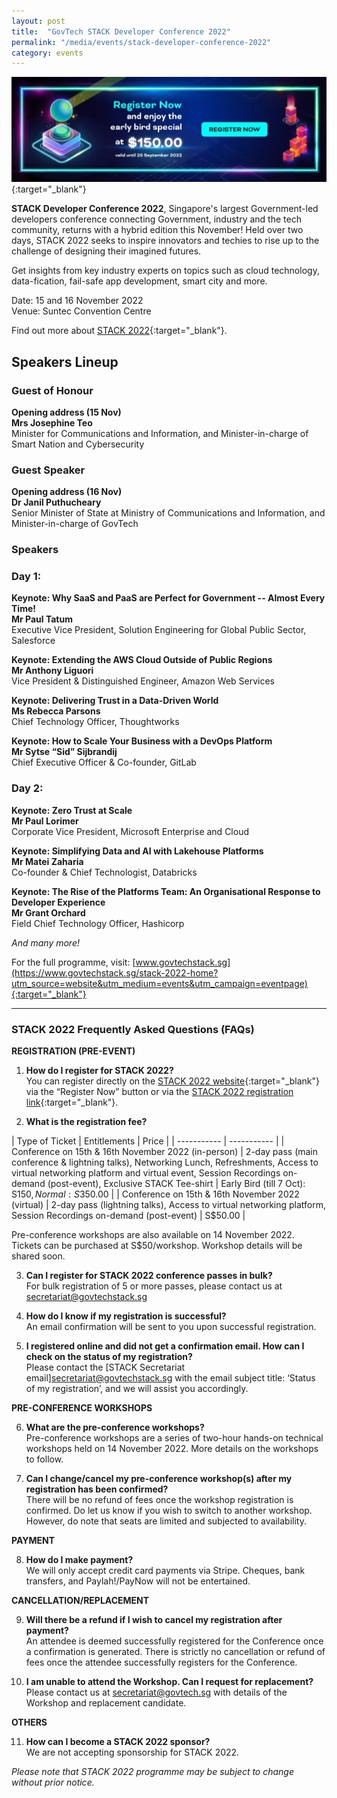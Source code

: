 ```yaml
---
layout: post
title:  "GovTech STACK Developer Conference 2022"
permalink: "/media/events/stack-developer-conference-2022"
category: events
---
```


[![GovTech STACK 2022 Early Bird](/images/media/events/STACK2022-EarlyBird.jpg)](https://www.govtechstack.sg/stack-2022-home?utm_source=website&utm_medium=events&utm_campaign=eventpage){:target="_blank"}
 
**STACK Developer Conference 2022**, Singapore's largest Government-led developers conference connecting Government, industry and the tech community, returns with a hybrid edition this November! Held over two days, STACK 2022 seeks to inspire innovators and techies to rise up to the challenge of designing their imagined futures.

Get insights from key industry experts on topics such as cloud technology, data-fication, fail-safe app development, smart city and more.

Date: 15 and 16 November 2022
<br>Venue: Suntec Convention Centre

Find out more about [STACK 2022](https://www.govtechstack.sg/stack-2022-home?utm_source=website&utm_medium=events&utm_campaign=eventpage){:target="_blank"}.


## Speakers Lineup


### Guest of Honour


**Opening address (15 Nov)**
<br>**Mrs Josephine Teo**
<br>Minister for Communications and Information, and Minister-in-charge of Smart Nation and Cybersecurity


### Guest Speaker


**Opening address (16 Nov)**
<br>**Dr Janil Puthucheary**
<br>Senior Minister of State at Ministry of Communications and Information, and Minister-in-charge of GovTech


### Speakers


### Day 1:


**Keynote: Why SaaS and PaaS are Perfect for Government -- Almost Every Time!**
<br>**Mr Paul Tatum** 
<br>Executive Vice President, Solution Engineering for Global Public Sector, Salesforce


**Keynote: Extending the AWS Cloud Outside of Public Regions**
<br>**Mr Anthony Liguori** 
<br>Vice President & Distinguished Engineer, Amazon Web Services


**Keynote: Delivering Trust in a Data-Driven World**
<br>**Ms Rebecca Parsons** 
<br>Chief Technology Officer, Thoughtworks


**Keynote: How to Scale Your Business with a DevOps Platform**
<br>**Mr Sytse “Sid” Sijbrandij** 
<br>Chief Executive Officer & Co-founder, GitLab


### Day 2:


**Keynote: Zero Trust at Scale**
<br>**Mr Paul Lorimer** 
<br>Corporate Vice President, Microsoft Enterprise and Cloud


**Keynote: Simplifying Data and AI with Lakehouse Platforms**
<br>**Mr Matei Zaharia** 
<br>Co-founder & Chief Technologist, Databricks


**Keynote: The Rise of the Platforms Team: An Organisational Response to Developer Experience**
<br>**Mr Grant Orchard** 
<br>Field Chief Technology Officer, Hashicorp


*And many more!*


For the full programme, visit: [www.govtechstack.sg](https://www.govtechstack.sg/stack-2022-home?utm_source=website&utm_medium=events&utm_campaign=eventpage){:target="_blank"}


---  

### STACK 2022 Frequently Asked Questions (FAQs)

**REGISTRATION (PRE-EVENT)**

1) **How do I register for STACK 2022?**
<br>You can register directly on the [STACK 2022 website](https://www.govtechstack.sg/stack-2022-home){:target="_blank"} via the “Register Now” button or via the [STACK 2022 registration link](https://www.gevme.com/STACK-2022-Developers-Conference){:target="_blank"}.

2) **What is the registration fee?**

| Type of Ticket      | Entitlements | Price |
| ----------- | ----------- |
| Conference on 15th & 16th November 2022 (in-person)  | 2-day pass (main conference & lightning talks), Networking Lunch, Refreshments, Access to virtual networking platform and virtual event, Session Recordings on-demand (post-event), Exclusive STACK Tee-shirt | Early Bird (till 7 Oct): S$150, Normal: S$350.00 |
| Conference on 15th & 16th November 2022 (virtual)  | 2-day pass (lightning talks), Access to virtual networking platform, Session Recordings on-demand (post-event) | S$50.00 |

Pre-conference workshops are also available on 14 November 2022. Tickets can be purchased at S$50/workshop. Workshop details will be shared soon.

3) **Can I register for STACK 2022 conference passes in bulk?**
<br>For bulk registration of 5 or more passes, please contact us at <secretariat@govtechstack.sg>

4) **How do I know if my registration is successful?**
<br>An email confirmation will be sent to you upon successful registration.

5) **I registered online and did not get a confirmation email. How can I check on the status of my registration?**
<br>Please contact the [STACK Secretariat email]<secretariat@govtechstack.sg> with the email subject title: ‘Status of my registration’, and we will assist you accordingly.

**PRE-CONFERENCE WORKSHOPS**

6) **What are the pre-conference workshops?**
<br>Pre-conference workshops are a series of two-hour hands-on technical workshops held on 14 November 2022. More details on the workshops to follow.

7) **Can I change/cancel my pre-conference workshop(s) after my registration has been confirmed?**
<br>There will be no refund of fees once the workshop registration is confirmed. Do let us know if you wish to switch to another workshop. However, do note that seats are limited and subjected to availability.

**PAYMENT**

8)	**How do I make payment?**
<br>We will only accept credit card payments via Stripe. Cheques, bank transfers, and Paylah!/PayNow will not be entertained.

**CANCELLATION/REPLACEMENT**

9)	**Will there be a refund if I wish to cancel my registration after payment?**
<br>An attendee is deemed successfully registered for the Conference once a confirmation is generated. There is strictly no cancellation or refund of fees once the attendee successfully registers for the Conference.

10)	**I am unable to attend the Workshop. Can I request for replacement?**
<br>Please contact us at <secretariat@govtech.sg> with details of the Workshop and replacement candidate.

**OTHERS**

11)	**How can I become a STACK 2022 sponsor?**
<br>We are not accepting sponsorship for STACK 2022.


*Please note that STACK 2022 programme may be subject to change without prior notice.*













